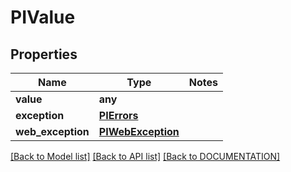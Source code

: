 # PIValue

## Properties
Name | Type | Notes
------------ | ------------- | -------------
**value** | **any**
**exception** | **[**PIErrors**](../models/PIErrors.md)**
**web_exception** | **[**PIWebException**](../models/PIWebException.md)**

[[Back to Model list]](../../DOCUMENTATION.md#documentation-for-models) [[Back to API list]](../../DOCUMENTATION.md#documentation-for-api-endpoints) [[Back to DOCUMENTATION]](../../DOCUMENTATION.md)
